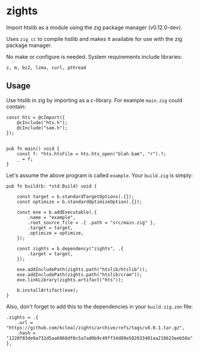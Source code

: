 zights
======

Import htslib as a module using the zig package manager (v0.12.0-dev).
 
Uses `zig cc` to compile hstlib and makes it available for use with the zig package manager.

No make or configure is needed. System requirements include libraries:

    z, m, bz2, lzma, curl, pthread


Usage
-----

Use htslib in zig by importing as a c-library. For example `main.zig` could contain:

```zig
const hts = @cImport({
    @cInclude("hts.h");
    @cInclude("sam.h");
});


pub fn main() void {
    const f: *hts.htsFile = hts.hts_open("blah.bam", "r").?;
    _ = f;
}
```


Let's assume the above program is called `example`. Your `build.zig` is simply:

```zig
pub fn build(b: *std.Build) void {

    const target = b.standardTargetOptions(.{});
    const optimize = b.standardOptimizeOption(.{});

    const exe = b.addExecutable(.{
        .name = "example",
        .root_source_file = .{ .path = "src/main.zig" },
        .target = target,
        .optimize = optimize,
    });

    const zights = b.dependency("zights", .{
        .target = target,
    });

    exe.addIncludePath(zights.path("htslib/htslib"));
    exe.addIncludePath(zights.path("htslib/cram"));
    exe.linkLibrary(zights.artifact("hts"));

    b.installArtifact(exe);
}
```

Also, don't forget to add this to the dependencies in your `build.zig.zon` file:

```zig
.zights = .{
    .url = "https://github.com/kcleal/zights/archive/refs/tags/v0.0.1.tar.gz",
    .hash = "1220f83de9a732d5aa6868df0c5a7ad0b9c49ff34d89e582033401aa218623eeb50a",
},
```
